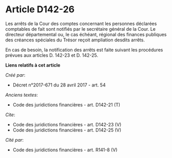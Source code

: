 # Article D142-26

Les arrêts de la Cour des comptes concernant les personnes déclarées comptables de fait sont notifiés par le secrétaire
général de la Cour. Le directeur départemental ou, le cas échéant, régional des finances publiques des créances spéciales du
Trésor reçoit ampliation desdits arrêts. 

En cas de besoin, la notification des arrêts est faite suivant les procédures prévues aux articles D. 142-23 et D. 142-25.

**Liens relatifs à cet article**

_Créé par_:

  - Décret n°2017-671 du 28 avril 2017 - art. 54

_Anciens textes_:

  - Code des juridictions financières - art. D142-21 (T)

_Cite_:

  - Code des juridictions financières - art. D142-23 (V)
  - Code des juridictions financières - art. D142-25 (V)

_Cité par_:

  - Code des juridictions financières - art. R141-8 (V)
